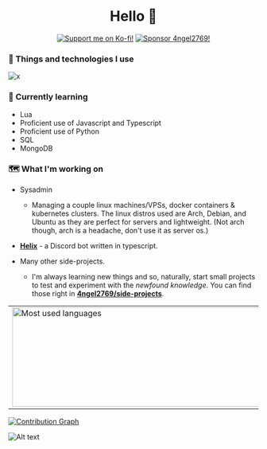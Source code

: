 <div align="center">
  <h1>Hello 👋</h1>
  <a href="https://angellabs.xyz">
  </a>
  <a href="https://ko-fi.com/angeldev0"><img alt="Support me on Ko-fi!" src="https://ko-fi.com/img/githubbutton_sm.svg"></a>
  <a href="https://github.com/sponsors/4ngel2769"><img alt="Sponsor 4ngel2769!" src="https://img.shields.io/badge/sponsor-30363D?style=for-the-badge&logo=GitHub-Sponsors&logoColor=#EA4AAA"></a>
</div>
<div align="center">
</div>

### 🚧 Things and technologies I use

<!-- ### Front-end -->

<!-- ![front-end](https://skillicons.dev/icons?i=js,svelte,next,nuxt,vue,react,html,css,scss,tailwind,bootstrap) -->

<!-- ### Back-end -->

<!-- ![back-end](https://skillicons.dev/icons?i=js,nodejs,express,react,nuxt) -->

<!-- ### Database -->

<!-- ![database](https://skillicons.dev/icons?i=mysql,mongodb,redis) -->

<!-- ### - -->

<!-- ![-](https://skillicons.dev/icons?i=docker,nginx,k8s) -->

<!--![x](https://skillicons.dev/icons?i=arduino,linux,raspberrypi)-->

![x](https://skillicons.dev/icons?i=arduino,aws,bash,cloudflare,cmake,codepen,css,html,docker,kubernetes,git,gcp,js,ts,md,linux,mongodb,mysql,netlify,nginx,nodejs,nuxtjs,py,raspberrypi,redis,sqlite,svelte,tailwind,vscode,visualstudio,vue,workers,next,react,vue,scss,tailwind,bootstrap,express,mysql)

### 🔨 Currently learning
- Lua
- Proficient use of Javascript and Typescript
- Proficient use of Python
- SQL
- MongoDB

### 🗺️ What I'm working on
- Sysadmin
  - Managing a couple linux machines/VPSs, docker containers & kubernetes clusters. The linux distros used are Arch, Debian, and Ubuntu as they are perfect for servers and lightweight. (Not arch though, arch is a headache, don't use it as server os.)

- **[Helix](https://github.com/4ngel2769/Helix)** - a Discord bot written in typescript.

- Many other side-projects.
  - I'm always learning new things and so, naturally, start small projects to test and experiment with the _newfound knowledge_. You can find those right in **[4ngel2769/side-projects](https://github.com/4ngel2769/side-projects/)**.

<center>
  <table>
    <tr> 
      <td>
        <img height=200 width="600" align="center" src="https://github-readme-stats.vercel.app/api/top-langs/?username=4ngel2769&layout=donut&bg_color=0e161a&text_color=fcfcfc&title_color=fffcfc&hide_border=true&border_radius=15&show_icons=true&langs_count=5&theme=nord" alt="Most used languages" />
      </td>
      <td>
        <img height=200 width="600" align="center" src="https://github-readme-stats.vercel.app/api?username=4ngel2769&bg_color=0e161a&text_color=bfbfbf&title_color=fffcfc&hide_border=true&border_radius=15&show_icons=true" />
      </td>
    </tr>
  </table>
</center>

<a href="https://github.com/4ngel2769" align="center">
  <img align="center" src="https://github-readme-activity-graph.vercel.app/graph?username=4ngel2769&hide_title=true&height=300&bg_color=f,f&color=a8a8a8&line=b5ff20&point=cfff6e&area=true&area_color=274f30&hide_border=true" alt="Contribution Graph" />
</a>

<!-- <p align="">
  <img src="https://github-profile-trophy.vercel.app/?username=4ngel2769&theme=nord&row=1&column=6&title=Stars,Followers,Repositories,Pulls,Experience,Commits&no-frame=true" alt="Stats 'n stuff" />
</p> -->

![Alt text](https://spotify-recently-played-readme.vercel.app/api?user=31cllrzjehmrsr76ydzo5xqi2o2i&count=2&unique=false&width=400)

